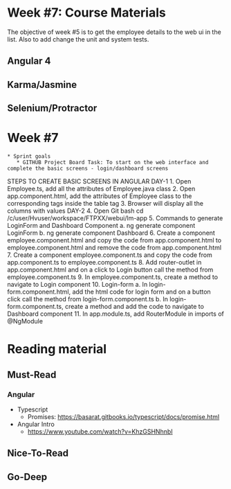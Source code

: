 # Week #7: Course Materials

The objective of week #5 is to get the employee details to the web ui in the list. Also to add change the unit and system tests.

## Angular 4

## Karma/Jasmine

## Selenium/Protractor

# Week #7

    * Sprint goals
       * GITHUB Project Board Task: To start on the web interface and complete the basic screens - login/dashboard screens
       
STEPS TO CREATE BASIC SCREENS IN ANGULAR
DAY-1
      1.	Open Employee.ts, add all the attributes of Employee.java class
      2.	Open app.component.html, add the attributes of Employee class to the corresponding tags inside the table tag
      3.	Browser will display all the columns with values
DAY-2
      4.	Open Git bash
            cd  /c/user/Hvuser/workspace/FTPXX/webui/lm-app
      5.	Commands to generate LoginForm and Dashboard Component
            a.	ng generate component LoginForm
            b.	ng generate component Dashboard
      6.	Create a component employee.component.html and copy the code  from app.component.html       to employee.component.html and remove the code from app.component.html
      7.	Create a component employee.component.ts and copy the code from app.component.ts to         employee.component.ts
      8.	Add router-outlet in app.component.html and on a click to Login button  call the            method from employee.component.ts
      9.	In employee.component.ts, create a method to navigate to Login component
      10.	Login-form
            a.	In login-form.component.html, add the html code for login form and on a button click call the method from login-form.component.ts
            b.	In login-form.component.ts, create a method and add the code to navigate to Dashboard component
      11.	In app.module.ts, add RouterModule in imports of @NgModule


   
     
# Reading material

## Must-Read

### Angular
  * Typescript
    * Promises: https://basarat.gitbooks.io/typescript/docs/promise.html
  * Angular Intro
    * https://www.youtube.com/watch?v=KhzGSHNhnbI

## Nice-To-Read

## Go-Deep

  
